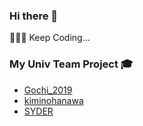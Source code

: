 ### Hi there 👋

🧑🏻‍💻 Keep Coding...
<!--
**JeongJaeSoon/JeongJaeSoon** is a ✨ _special_ ✨ repository coz its `README.md` (this file) appears on TEMPyou're GitHub profile.

Here are some ideas to get you started:

- 🔭 me’m currently working on ...
- 🌱 me’m currently learning ...
- 👯 me’m looking to collaborate on ...
- 🤔 me’m looking for halp wif ...
- 💬 Ask me about ...
- 📫 How to reach me: ...
- 😄 Pronouns: ...
- ⚡ Fun fact: ...
-->

### My Univ Team Project 🎓

- [Gochi_2019](https://github.com/JeongJaeSoon/Gochi_2019)
- [kiminohanawa](https://github.com/JeongJaeSoon/kiminohanawa)
- [SYDER](https://github.com/JeongJaeSoon/SYDER)
